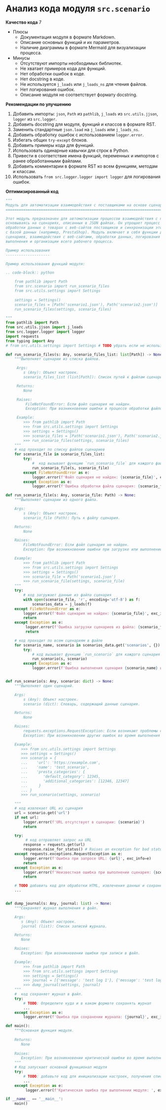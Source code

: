 # Анализ кода модуля `src.scenario`

**Качество кода**
7
 -  Плюсы
     - Документация модуля в формате Markdown.
     - Описание основных функций и их параметров.
     - Наличие диаграммы в формате Mermaid для визуализации процесса.
 -  Минусы
    - Отсутствуют импорты необходимых библиотек.
    - Не хватает примеров кода для функций.
    - Нет обработки ошибок в коде.
    - Нет docstring в коде.
    - Не используется `j_loads` или `j_loads_ns` для чтения файлов.
    - Нет логирования ошибок.
    - Описание модуля не соответствует формату docstring.

**Рекомендации по улучшению**

1.  Добавить импорты: `json`, `Path` из `pathlib`, `j_loads` из `src.utils.jjson`, `logger` из `src.logger`.
2.  Добавить docstring для модуля, функций и классов в формате RST.
3.  Заменить стандартные `json.load` на `j_loads` или `j_loads_ns`.
4.  Добавить обработку ошибок с использованием `logger.error`.
5.  Избегать общих `try-except` блоков.
6.  Добавить примеры кода для функций.
7.  Использовать одинарные кавычки для строк в Python.
8.  Привести в соответствие имена функций, переменных и импортов с ранее обработанными файлами.
9.  Добавить комментарии в формате RST ко всем функциям, методам и классам.
10. Использовать `from src.logger.logger import logger` для логирования ошибок.

**Оптимизированный код**

```python
"""
Модуль для автоматизации взаимодействия с поставщиками на основе сценариев.
=========================================================================================

Этот модуль предназначен для автоматизации процессов взаимодействия с поставщиками,
основываясь на сценариях, описанных в JSON файлах. Он упрощает процесс извлечения и
обработки данных о товарах с веб-сайтов поставщиков и синхронизации этой информации
с базой данных (например, PrestaShop). Модуль включает в себя функции для чтения
сценариев, взаимодействия с веб-сайтами, обработки данных, логирования деталей
выполнения и организации всего рабочего процесса.

Пример использования
--------------------

Пример использования функций модуля:

.. code-block:: python

    from pathlib import Path
    from src.scenario import run_scenario_files
    from src.utils.settings import Settings
    
    settings = Settings()
    scenario_files = [Path('scenario1.json'), Path('scenario2.json')]
    run_scenario_files(settings, scenario_files)

"""
from pathlib import Path
from src.utils.jjson import j_loads
from src.logger.logger import logger
import requests
from typing import Any
# from src.utils.settings import Settings # TODO убрать если не используется

def run_scenario_files(s: Any, scenario_files_list: list[Path]) -> None:
    """Выполняет сценарии из списка файлов.

     Args:
        s (Any): Объект настроек.
        scenario_files_list (list[Path]): Список путей к файлам сценариев.

     Returns:
        None

     Raises:
         FileNotFoundError: Если файл сценария не найден.
         Exception: При возникновении ошибки в процессе обработки файлов.

     Example:
        >>> from pathlib import Path
        >>> from src.utils.settings import Settings
        >>> settings = Settings()
        >>> scenario_files = [Path('scenario1.json'), Path('scenario2.json')]
        >>> run_scenario_files(settings, scenario_files)
    """
    # код проходит по списку файлов сценариев
    for scenario_file in scenario_files_list:
        try:
            #  код вызывает функцию `run_scenario_file` для каждого файла
            run_scenario_file(s, scenario_file)
        except FileNotFoundError as e:
            logger.error(f'Файл сценария не найден: {scenario_file}', exc_info=e)
        except Exception as e:
            logger.error(f'Ошибка обработки файла сценария: {scenario_file}', exc_info=e)

def run_scenario_file(s: Any, scenario_file: Path) -> None:
    """Выполняет сценарии из одного файла.

    Args:
        s (Any): Объект настроек.
        scenario_file (Path): Путь к файлу сценария.

    Returns:
        None

    Raises:
        FileNotFoundError: Если файл сценария не найден.
        Exception: При возникновении ошибки при загрузке или выполнении сценария.

    Example:
        >>> from pathlib import Path
        >>> from src.utils.settings import Settings
        >>> settings = Settings()
        >>> scenario_file = Path('scenario1.json')
        >>> run_scenario_file(settings, scenario_file)
    """
    try:
        # код загружает данные из файла сценария
        with open(scenario_file, 'r', encoding='utf-8') as f:
            scenarios_data = j_loads(f)
    except FileNotFoundError as e:
        logger.error(f'Файл сценария не найден: {scenario_file}', exc_info=e)
        return
    except Exception as e:
         logger.error(f'Ошибка загрузки сценариев из файла: {scenario_file}', exc_info=e)
         return

    # код проходит по всем сценариям в файле
    for scenario_name, scenario in scenarios_data.get('scenarios', {}).items():
        try:
            # код вызывает функцию `run_scenario` для каждого сценария
            run_scenario(s, scenario)
        except Exception as e:
            logger.error(f'Ошибка выполнения сценария {scenario_name} из файла: {scenario_file}', exc_info=e)


def run_scenario(s: Any, scenario: dict) -> None:
    """Выполняет один сценарий.

    Args:
        s (Any): Объект настроек.
        scenario (dict): Словарь, содержащий данные сценария.

    Returns:
        None

    Raises:
        requests.exceptions.RequestException: Если возникают проблемы с запросом к сайту.
        Exception: При возникновении других ошибок во время выполнения сценария.

    Example:
       >>> from src.utils.settings import Settings
       >>> settings = Settings()
       >>> scenario = {
       ...    'url': 'https://example.com',
       ...    'name': 'test_scenario',
       ...    'presta_categories': {
       ...       'default_category': 12345,
       ...       'additional_categories': [12346, 12347]
       ...     }
       ... }
       >>> run_scenario(settings, scenario)

    """
    # код извлекает URL из сценария
    url = scenario.get('url')
    if not url:
        logger.error(f'URL отсутствует в сценарии: {scenario}')
        return

    try:
         # код отправляет запрос на URL
        response = requests.get(url)
        response.raise_for_status() # Raises an exception for bad status codes
    except requests.exceptions.RequestException as e:
        logger.error(f'Ошибка при запросе URL: {url}', exc_info=e)
        return
    except Exception as e:
        logger.error(f'Неизвестная ошибка при выполнении сценария: {scenario}', exc_info=e)
        return

    # TODO добавить код для обработки HTML, извлечения данных и сохранения в базу данных
    ...


def dump_journal(s: Any, journal: list) -> None:
    """Сохраняет журнал выполнения в файл.

    Args:
       s (Any): Объект настроек.
       journal (list): Список записей журнала.

    Returns:
       None

    Raises:
       Exception: При возникновении ошибки при записи в файл.

    Example:
        >>> from pathlib import Path
        >>> from src.utils.settings import Settings
        >>> settings = Settings()
        >>> journal = [{'message': 'test log 1'}, {'message': 'test log 2'}]
        >>> dump_journal(settings, journal)
    """
    #  код сохраняет журнал в файл.
    try:
        # TODO: Определите куда и в каком формате сохранять журнал
        ...
    except Exception as e:
        logger.error(f'Ошибка при сохранении журнала: {journal}', exc_info=e)

def main():
    """Основная функция модуля.
        
    Returns:
       None
        
    Raises:
       Exception: При возникновении критической ошибки во время выполнения.
    """
    # Код запускает основной функционал модуля
    try:
        # TODO: добавьте код для инициализации настроек, получения списка файлов сценариев и запуска обработки
        ...
    except Exception as e:
         logger.error(f'Критическая ошибка при выполнении модуля: ', exc_info=e)

if __name__ == '__main__':
    main()
```